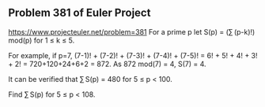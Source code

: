 ## Problem 381 of Euler Project 
https://www.projecteuler.net/problem=381
For a prime p let S(p) = (∑ (p-k)!) mod(p) for 1 ≤ k ≤ 5.


For example, if p=7,
(7-1)! + (7-2)! + (7-3)! + (7-4)! + (7-5)! = 6! + 5! + 4! + 3! + 2! = 720+120+24+6+2 = 872. 
As 872 mod(7) = 4, S(7) = 4.


It can be verified that ∑ S(p) = 480 for 5 ≤ p < 100.


Find ∑ S(p) for 5 ≤ p < 108.